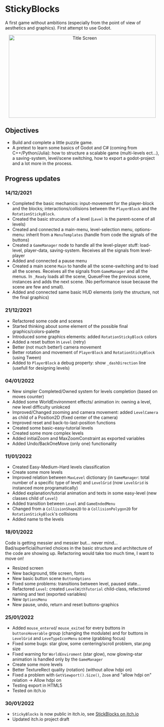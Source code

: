 # StickyBlocks

A first game without ambitions (especially from the point of view of aesthetics and graphics). First attempt to use Godot.


<center>
<img src="Schermata 2022-01-25 alle 09.57.36.png" alt="Title Screen" style="height: 270px; width:480px; "/>
</center>

## Objectives

* Build and complete a little puzzle game. 
* A pretext to learn some basics of Godot and C# (coming from C++/Python/Julia): how to structure a scalable game (multi-levels ect...), a saving-system, level/scene switching, how to export a godot-project and a lot more in the process.

## Progress updates

### 14/12/2021

* Completed the basic mechanics: input-movement for the player-block and the blocks;  interactions/collisions between the `PlayerBlock` and the `RotationStickyBlock`.
* Created the basic strucuture of a level (`Level` is the parent-scene of all levels)
* Created and connected a main-menu, level-selection menu, options-menu: inherit from a `MenuTemplates` (handle from code the signals of the buttons)
* Created a `GameManager` node to handle all the level-player stuff: load-level, player-data, saving-system. Receives all the signals from level-player
* Added and connected a pause menu
* Created a main scene `Main` to handle all the scene-switching and to load all the scenes. Receives all the signals from `GameManager` and all the menus. In `_Ready` loads all the scene, QueueFree the previous scene, instances and adds the next scene. (No performance issue because the scene are few and small).
* Added and connected same basic HUD elements (only the structure, not the final graphics)

### 21/12/2021

* Refactored some code and scenes
* Started thinking about some element of the possible final graphics/colors-palette
* Introduced some graphics elements: added `RotationStickyBlock` colors
* Added a reset button in `Level` (retry)
* Better (not much better!) camera movement
* Better rotation and movement of `PlayerBlock` and `RotationStickyBlock` (using Tween)
* Added to `PlayerBlock` a debug property: show `_dashDirection` line (usefull for designing levels)

### 04/01/2022

* New simpler Completed/Owned system for levels completion (based on moves counter)
* Added some WorldEnvironment effects/ animation in: owning a level, new level difficulty unlokced
* Improved/Changed zooming and camera movement: added `LevelCamera` as child of a Position2D (fixed center of the camera)
* Improved reset and back-to-last-position functions
* Created some basic-easy-tutorial levels
* Created some more complex levels
* Added initialZoom and MaxZoomConstraint as exported variables
* Added Undo/BackOneMove (only one) functionality

### 11/01/2022

* Created Easy-Medium-Hard levels classification
* Create some more levels 
* Improved relation between `MaxLevel` dictionary (in `GameManager`: total number of a specific type of level) and
  `LevelGrid` (now `LevelGrid` is instanced more programatically)
* Added explanation/tutorial animation and texts in some easy-level (new classes child of `Level`)
* Added transition between `Level` and `GameEndedMenu`
* Changed from a `CollisionShape2D` to a `CollisionPolygon2D` for `RotationStickyBlock`'s collisions
* Added name to the levels

### 18/01/2022

Code is getting messier and messier but... never mind... 
Bad/superficial/hurried choices in the basic structure and architecture of the code
are showing up.
Refactoring would take too much time, I want to move on!

* Resized screen
* New background, title screen, fonts
* New basic button scene `ButtonOptions` 
* Fixed some problems: transitions between level, paused state...
* Refactored `Level`: created `LevelWithTutorial` child-class, refactored naming and text (exported variables)
* New `OptionsMenu`
* New pause, undo, return and reset buttons-graphics

### 25/01/2022

* Added `mouse_entered`/ `mouse_exited` for every buttons in `buttonsHoverable` group (changing the modulate) and for buttons in `LevelGrid` and `LeveTypeIconMenu` scene (grabbing focus) 
* Fixed some bugs: star glow, some centering/scroll problem, star.png size
* Fixed warning for `WorldEnviroment` (star glow), now glowing-star animation is handled only by the `GameManager` 
* Create some more levels  
* Better TextureRect quality (rotation) (without allow hdpi on)  
* Fixed a problem with `GetViewport().Size()`, `Zoom` and "allow hdpi on" relation → Allow hdpi on
* Testing export in HTML5
* Tested on itch.io

### 30/01/2022

* `StickyBlocks` is now public in itch.io, see [StickBlocks on itch.io](https://www.itch.io)
* Updated itch.io project draft 
